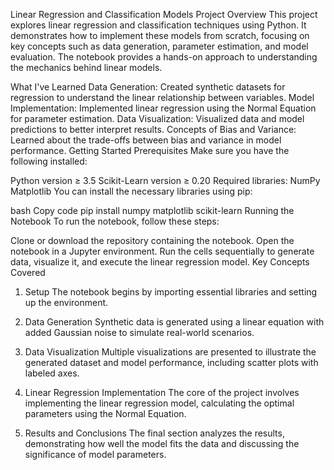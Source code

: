 Linear Regression and Classification Models
Project Overview
This project explores linear regression and classification techniques using Python. It demonstrates how to implement these models from scratch, focusing on key concepts such as data generation, parameter estimation, and model evaluation. The notebook provides a hands-on approach to understanding the mechanics behind linear models.

What I've Learned
Data Generation: Created synthetic datasets for regression to understand the linear relationship between variables.
Model Implementation: Implemented linear regression using the Normal Equation for parameter estimation.
Data Visualization: Visualized data and model predictions to better interpret results.
Concepts of Bias and Variance: Learned about the trade-offs between bias and variance in model performance.
Getting Started
Prerequisites
Make sure you have the following installed:

Python version ≥ 3.5
Scikit-Learn version ≥ 0.20
Required libraries:
NumPy
Matplotlib
You can install the necessary libraries using pip:

bash
Copy code
pip install numpy matplotlib scikit-learn
Running the Notebook
To run the notebook, follow these steps:

Clone or download the repository containing the notebook.
Open the notebook in a Jupyter environment.
Run the cells sequentially to generate data, visualize it, and execute the linear regression model.
Key Concepts Covered
1. Setup
The notebook begins by importing essential libraries and setting up the environment.

2. Data Generation
Synthetic data is generated using a linear equation with added Gaussian noise to simulate real-world scenarios.

3. Data Visualization
Multiple visualizations are presented to illustrate the generated dataset and model performance, including scatter plots with labeled axes.

4. Linear Regression Implementation
The core of the project involves implementing the linear regression model, calculating the optimal parameters using the Normal Equation.

5. Results and Conclusions
The final section analyzes the results, demonstrating how well the model fits the data and discussing the significance of model parameters.
